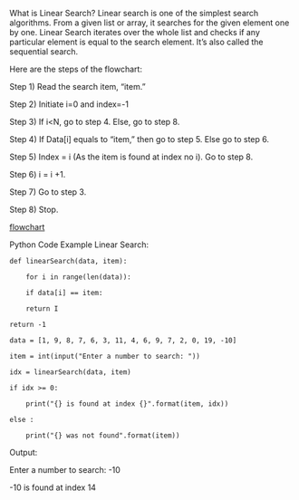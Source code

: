 What is Linear Search?
Linear search is one of the simplest search algorithms. From a given list or array, it searches for the given element one by one. Linear Search iterates over the whole list and checks if any particular element is equal to the search element. It’s also called the sequential search.

Here are the steps of the flowchart:

Step 1) Read the search item, “item.”

Step 2) Initiate i=0 and index=-1

Step 3) If i<N, go to step 4. Else, go to step 8.

Step 4) If Data[i] equals to “item,” then go to step 5. Else go to step 6.

Step 5) Index = i (As the item is found at index no i). Go to step 8.

Step 6) i = i +1.

Step 7) Go to step 3.

Step 8) Stop.

[flowchart](https://github.com/user-attachments/assets/30c167bf-5071-4c9d-9f71-fb3f541b3182)


Python Code Example Linear Search:

    def linearSearch(data, item):
    
        for i in range(len(data)):
    
        if data[i] == item:
    
        return I

    return -1

    data = [1, 9, 8, 7, 6, 3, 11, 4, 6, 9, 7, 2, 0, 19, -10]

    item = int(input("Enter a number to search: "))

    idx = linearSearch(data, item)

    if idx >= 0:

        print("{} is found at index {}".format(item, idx))

    else :

        print("{} was not found".format(item))


Output:

Enter a number to search: -10

-10 is found at index 14
